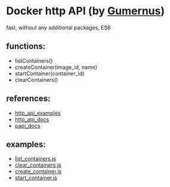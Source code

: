 # Docker http API (by [Gumernus](https://github.com/gumernus))
fast, without any additional packages, ES6

## functions:
- listContainers()
- createContainer(image_id, name)
- startContainer(container_id)
- clearContainers()

## references: 
- [http_api_examples](https://docs.docker.com/engine/api/sdk/examples/)
- [http_api_docs](https://docs.docker.com/engine/api/v1.41/)
- [papi_docs](https://www.npmjs.com/package/papi)

## examples:
- [list_containers.js](https://github.com/gumernus/docker_http_api/blob/main/examples/list_containers.js)
- [clear_containers.js](https://github.com/gumernus/docker_http_api/blob/main/examples/clear__containers.js)
- [create_container.js](https://github.com/gumernus/docker_http_api/blob/main/examples/create_container.js)
- [start_container.js](https://github.com/gumernus/docker_http_api/blob/main/examples/start_container.js)
